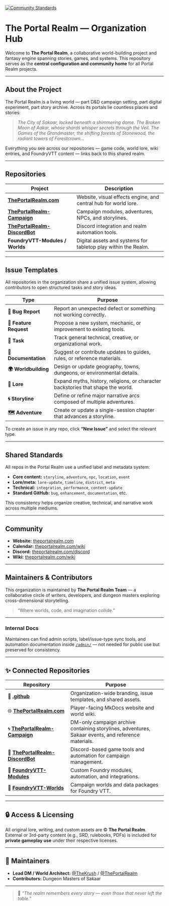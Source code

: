 [![Community Standards](https://img.shields.io/badge/GitHub-Community%20Ready-9370db?style=for-the-badge&logo=github)](https://github.com/ThePortalRealm/.github)

# The Portal Realm — Organization Hub

Welcome to **The Portal Realm**, a collaborative world-building project and fantasy engine spanning stories, games, and systems.
This repository serves as the **central configuration and community home** for all Portal Realm projects.

---

## About the Project

The Portal Realm is a living world — part D&D campaign setting, part digital experiment, part story archive.
Across its portals lie countless places and stories:

> _The City of Sakaar, locked beneath a shimmering dome._
> _The Broken Moon of Aakar, whose shards whisper secrets through the Veil._
> _The Games of the Grandmaster, the shifting forests of Stonewood, the radiant towers of Forestcrown…_

Everything you see across our repositories — game code, world lore, wiki entries, and FoundryVTT content — links back to this shared realm.

---

## Repositories

| Project | Description |
|----------|--------------|
| **[ThePortalRealm.com](https://github.com/ThePortalRealm/ThePortalRealm.com)** | Website, visual effects engine, and central hub for world lore. |
| **[ThePortalRealm-Campaign](https://github.com/ThePortalRealm/ThePortalRealm-Campaign)** | Campaign modules, adventures, NPCs, and storylines. |
| **[ThePortalRealm-DiscordBot](https://github.com/ThePortalRealm/ThePortalRealm-DiscordBot)** | Discord integration and realm automation tools. |
| **FoundryVTT-Modules / Worlds** | Digital assets and systems for tabletop play within the Realm. |

---

## Issue Templates

All repositories in the organization share a unified issue system, allowing contributors to open structured tasks and story ideas.

| Type | Purpose |
| ------------------------- | -------------------------------------------------------------------------------- |
| **🐞 Bug Report** | Report an unexpected defect or something not working correctly. |
| **🌟 Feature Request** | Propose a new system, mechanic, or improvement to existing tools. |
| **🧩 Task** | Track general technical, creative, or organizational work. |
| **📘 Documentation** | Suggest or contribute updates to guides, rules, or reference materials. |
| **🌍 Worldbuilding** | Design or update geography, towns, dungeons, or environmental details. |
| **📜 Lore** | Expand myths, history, religions, or character backstories that shape the world. |
| **🌀 Storyline** | Define or refine major narrative arcs composed of multiple adventures. |
| **🗺️ Adventure** | Create or update a single-session chapter that advances a storyline. |

To create an issue in any repo, click **“New Issue”** and select the relevant type.

---

## Shared Standards

All repos in the Portal Realm use a unified label and metadata system:

- **Core content:** `storyline`, `adventure`, `npc`, `location`, `event`
- **Lore/meta:** `lore-update`, `timeline`, `district`, `meta`
- **Technical:** `integration`, `performance`, `content-update`
- **Standard GitHub:** `bug`, `enhancement`, `documentation`, etc.

This consistency helps organize creative, technical, and narrative work across multiple mediums.

---

## Community

- **Website:** [theportalrealm.com](https://theportalrealm.com)
- **Calendar:** [theportalrealm.com/wiki](https://theportalrealm.com/calendar)
- **Discord:** [theportalrealm.com/discord](https://theportalrealm.com/discord)
- **Wiki:** [theportalrealm.com/wiki](https://theportalrealm.com/wiki)

---

## Maintainers & Contributors

This organization is maintained by **The Portal Realm Team** —
a collaborative circle of writers, developers, and dungeon masters exploring cross-dimensional storytelling.

> “Where worlds, code, and imagination collide.”

---

### Internal Docs

Maintainers can find admin scripts, label/issue-type sync tools, and automation documentation inside
[`/admin/`](./admin) — not needed for public use but preserved for consistency.

---

## ✨ Connected Repositories

| Repository | Purpose |
|-------------|----------|
| 🧩 **[.github](https://github.com/ThePortalRealm/.github)** | Organization-wide branding, issue templates, and shared assets. |
| 🌐 **[ThePortalRealm.com](https://github.com/ThePortalRealm/ThePortalRealm.com)** | Player-facing MkDocs website and world wiki. |
| 🌀 **[ThePortalRealm-Campaign](https://github.com/ThePortalRealm/ThePortalRealm-Campaign)** | DM-only campaign archive containing storylines, adventures, Sakaar events, and reference materials. |
| 🤖 **[ThePortalRealm-DiscordBot](https://github.com/ThePortalRealm/ThePortalRealm-DiscordBot)** | Discord-based game tools and automation for campaign management. |
| 🧩 **[FoundryVTT-Modules](https://github.com/ThePortalRealm/FoundryVTT-Modules)** | Custom Foundry modules, automation, and integrations. |
| 🧱 **[FoundryVTT-Worlds](https://github.com/ThePortalRealm/FoundryVTT-Worlds)** | Campaign worlds and data packages for Foundry VTT. |

---

## 🔒 Access & Licensing

All original lore, writing, and custom assets are © **The Portal Realm**.
External or 3rd-party content (e.g., SRD, rulebooks, PDFs) is included for **private gameplay use** under their respective licenses.

---

## 🧭 Maintainers

- **Lead DM / World Architect:** [@TheKrush](https://github.com/TheKrush) / [@ThePortalRealm](https://github.com/ThePortalRealm)
- **Contributors:** Dungeon Masters of Sakaar

---

> 🔮 *“The realm remembers every story — even those that never left the table.”*
